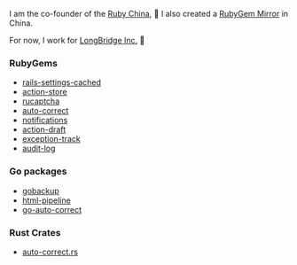 I am the co-founder of the [Ruby China](https://ruby-china.org), 💎 I also created a [RubyGem Mirror](https://gems.ruby-china.com) in China. 

For now, I work for [LongBridge Inc.](https://longbridge.global) 🌉 


### RubyGems

- [rails-settings-cached](https://github.com/huacnlee/rails-settings-cached)
- [action-store](https://github.com/rails-engine/action-store)
- [rucaptcha](https://github.com/huacnlee/rucaptcha)
- [auto-correct](https://github.com/huacnlee/auto-correct)
- [notifications](https://github.com/rails-engine/notifications)
- [action-draft](https://github.com/rails-engine/action-draft)
- [exception-track](https://github.com/rails-engine/exception-track)
- [audit-log](https://github.com/rails-engine/audit-log)

### Go packages

- [gobackup](https://github.com/huacnlee/gobackup)
- [html-pipeline](https://github.com/huacnlee/html-pipeline)
- [go-auto-correct](https://github.com/huacnlee/go-auto-correct)

### Rust Crates

- [auto-correct.rs](https://github.com/huacnlee/auto-correct.rs)
